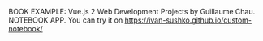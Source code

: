 BOOK EXAMPLE: Vue.js 2 Web Development Projects by Guillaume Chau. NOTEBOOK APP. You can try it on https://ivan-sushko.github.io/custom-notebook/
